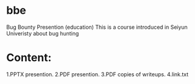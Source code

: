 # bbe
Bug Bounty Presention (education)
This is a course introduced in Seiyun Univeristy about bug hunting

# Content:
1.PPTX presention.
2.PDF presention.
3.PDF copies of writeups.
4.link.txt
